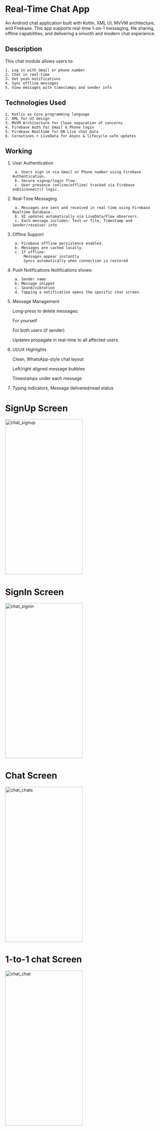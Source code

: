 
# Real-Time Chat App

An Android chat application built with Kotlin, XML UI, MVVM architecture, and Firebase. This app supports real-time 1-on-1 messaging, file sharing, offline capabilities, and delivering a smooth and modern chat experience.

## Description

This chat module allows users to:

    1. Log in with Gmail or phone number
    2. Chat in real-time
    3. Get push notifications
    4. Sync offline messages
    5. View messages with timestamps and sender info
        
## Technologies Used

    1. Kotlin as Core programming language
    2. XML for UI design
    3. MVVM Architecture for Clean separation of concerns
    4. Firebase Auth for Gmail & Phone login
    5. Firebase Realtime for DB	Live chat data
    6. Coroutines + LiveData for Async & lifecycle-safe updates

## Working
1. User Authentication

        a. Users sign in via Gmail or Phone number using Firebase Authentication.
        b. Secure signup/login flow.
        c. User presence (online/offline) tracked via Firebase onDisconnect() logic.

2. Real-Time Messaging

        a. Messages are sent and received in real-time using Firebase Realtime Database.
        b. UI updates automatically via LiveData/Flow observers.
        c. Each message includes: Text or file, Timestamp and Sender/receiver info

3. Offline Support

        a. Firebase offline persistence enabled.
        b. Messages are cached locally.
        c. If offline:
            Messages appear instantly
            Syncs automatically when connection is restored

4. Push Notifications
Notifications shows:
    
        a. Sender name
        b. Message snippet
        c. Sound/vibration
        d. Tapping a notification opens the specific chat screen.

5. Message Management

    Long-press to delete messages:
    
    For yourself
    
    For both users (if sender)
    
    Updates propagate in real-time to all affected users.

6. UI/UX Highlights
   
    Clean, WhatsApp-style chat layout
    
    Left/right aligned message bubbles
    
    Timestamps under each message

7. Typing indicators, Message delivered/read status

   
# SignUp Screen
<img width="250" height="500" alt="chat_signup" src="https://github.com/user-attachments/assets/2276f715-4a7d-4b46-8e19-eb8c1007db6e" />

# SignIn Screen
<img width="250" height="500" alt="chat_signin" src="https://github.com/user-attachments/assets/491198bd-6ac7-4d1d-bb4e-42a8e8029e9c" />

# Chat Screen
<img width="250" height="500" alt="chat_chats" src="https://github.com/user-attachments/assets/0c9feaad-3c65-4700-8abf-a556b3bd4a02" />

# 1-to-1  chat Screen
<img width="250" height="500" alt="chat_chat" src="https://github.com/user-attachments/assets/30121753-391e-45a8-afac-8c4b8d60b824" />











